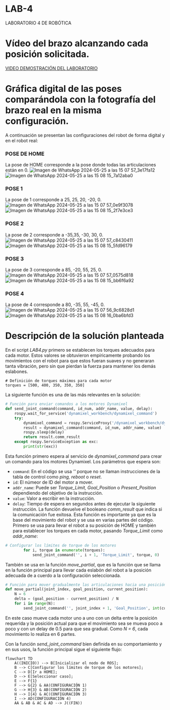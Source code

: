 # LAB-4
LABORATORIO 4 DE ROBÓTICA
# Vídeo del brazo alcanzando cada posición solicitada.
[VIDEO DEMOSTRACIÓN DEL LABORATORIO](https://youtu.be/2eLHC9oliu4)
# Gráfica digital de las poses comparándola con la fotografía del brazo real en la misma configuración.
A continuación se presentan las configuraciones del robot de forma digital y en el robot real:

### POSE DE HOME
La pose de HOME corresponde a la pose donde todas las articulaciones están en 0.
![Imagen de WhatsApp 2024-05-25 a las 15 07 57_3e17fa12](https://github.com/JoanPinilla/LAB-4/assets/118155154/026f3a9d-f95f-40a6-a75d-2139692da653)
![Imagen de WhatsApp 2024-05-25 a las 15 08 15_7a12aba0](https://github.com/JoanPinilla/LAB-4/assets/118155154/5561da70-a859-4a04-822d-c313c599e655)

### POSE 1
La pose de 1 corresponde a 25, 25, 20, -20, 0.
![Imagen de WhatsApp 2024-05-25 a las 15 07 57_0e9f3078](https://github.com/JoanPinilla/LAB-4/assets/118155154/70f2215f-cdbb-4aea-9bab-21d98530654a)
![Imagen de WhatsApp 2024-05-25 a las 15 08 15_2f7e3ce3](https://github.com/JoanPinilla/LAB-4/assets/118155154/8d25cd4c-229e-44ad-a84d-a09304f95773)

### POSE 2
La pose de 2 corresponde a -35,35, -30, 30, 0.
![Imagen de WhatsApp 2024-05-25 a las 15 07 57_c8430411](https://github.com/JoanPinilla/LAB-4/assets/118155154/a9fb25b8-7277-4309-9fef-3fc8c575da4f)
![Imagen de WhatsApp 2024-05-25 a las 15 08 15_5fd96179](https://github.com/JoanPinilla/LAB-4/assets/118155154/f94428fd-2124-4e6f-a2c5-59d9b40b8bce)

### POSE 3
La pose de 3 corresponde a 85, -20, 55, 25, 0.
![Imagen de WhatsApp 2024-05-25 a las 15 07 57_0575d818](https://github.com/JoanPinilla/LAB-4/assets/118155154/9950b313-7a2d-432f-85c2-d5fb64804229)
![Imagen de WhatsApp 2024-05-25 a las 15 08 15_bb6f6a92](https://github.com/JoanPinilla/LAB-4/assets/118155154/8abf4ee1-8a24-42d0-afbf-0cf871651cc1)

### POSE 4
La pose de 4 corresponde a 80, -35, 55, -45, 0.
![Imagen de WhatsApp 2024-05-25 a las 15 07 56_9c6828d1](https://github.com/JoanPinilla/LAB-4/assets/118155154/82f4f757-409f-492b-abe3-06be060ca445)
![Imagen de WhatsApp 2024-05-25 a las 15 08 16_0ba6bfd3](https://github.com/JoanPinilla/LAB-4/assets/118155154/27dadec2-536e-4831-b953-fa821a0c8d93)

# Descripción de la solución planteada
En el script _LAB4.py_ primero se establecen los torques adecuados para cada motor. Estos valores se obtuvieron empíricamente probando los movimientos con el robot para que estos fueran suaves y no generaran tanta vibración, pero sin que pierdan la fuerza para mantener los demás eslabones.
```Pyhton
# Definición de torques máximos para cada motor
torques = [500, 400, 350, 350, 350]
```

La siguiente función es una de las más relevantes en la solución:
```Python
# Función para enviar comandos a los motores Dynamixel
def send_joint_command(command, id_num, addr_name, value, delay):
    rospy.wait_for_service('dynamixel_workbench/dynamixel_command')
    try:
        dynamixel_command = rospy.ServiceProxy('/dynamixel_workbench/dynamixel_command', DynamixelCommand)
        result = dynamixel_command(command, id_num, addr_name, value)
        rospy.sleep(delay)
        return result.comm_result
    except rospy.ServiceException as exc:
        print(str(exc))
```
Esta función primero espera al servicio de _dynamixel_command_ para crear un comando para los motores Dynamixel.
Los parámetros que espera son:
* ```command```: En el código se usa _''_ porque no se llaman instrucciones de la tabla de control como _ping, reboot_ o _reset_.
* ```id```: El númeor de ID del motor a mover.
* ```addr_name```: Puede ser _Torque_Limit, Goal_Position_ o _Present_Position_ dependiendo del objetivo de la instrucción.
* ```value```: Valor a escribir en la instrucción. 
* ```delay```: Tiempo de espera en segundos antes de ejecutar la siguiente instrucción.
La función devuelve el booleano _comm_result_ que indica si la comunicación fue exitosa.
Esta función es importante ya que es la base del movimiento del robot y se usa en varias partes del código. Primero se usa para llevar el robot a su posición de HOME y también para establecer los torques en cada motor, pasando _Torque_Limit_ como _addr_name_:

```Python
# Configurar los límites de torque de los motores
        for i, torque in enumerate(torques):
            send_joint_command('', i + 1, 'Torque_Limit', torque, 0)
```

También se usa en la función _move_partial_, que es la función que se llama en la función principal para llevar cada eslabón del robot a la posición adecuada de a cuerdo a la configuración seleccionada.
```Python
# Función para mover gradualmente las articulaciones hacia una posición objetivo
def move_partial(joint_index, goal_position, current_position):
    N = 6
    delta = (goal_position - current_position) / N
    for i in range(N):
        send_joint_command('', joint_index + 1, 'Goal_Position', int(current_position + delta * (i + 1)), 0.5)
```
En este caso mueve cada motor uno a uno con un delta entre la posición requerida y la posición actual para que el movimiento sea se mueva poco a poco y con un delay de 0.5 para que sea gradual. Como _N = 6_, cada movimiento lo realiza en 6 partes.

Con la función _send_joint_command_ bien definida en su comportamiento y en sus usos, la función principal sigue el siguiente flujo:

```mermaid
flowchart TD
    A((INICIO)) --> B[Inicializar el nodo de ROS];
    B --> C[Configurar los límites de torque de los motores];
    C --> D[Ir a HOME];
    D --> E[Seleccionar caso];
    E --> F{1}
    F --> G{2} & AA(CONFIGURACIÓN 1)
    G --> H{3} & AB(CONFIGURACIÓN 2)
    H --> I{4} & AC(CONFIGURACIÓN 3)
    I --> AD(CONFIGURACIÓN 4)
    AA & AB & AC & AD --> J((FIN))
```
